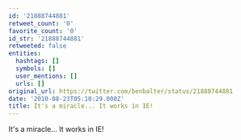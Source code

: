 ```yaml
---
id: '21888744881'
retweet_count: '0'
favorite_count: '0'
id_str: '21888744881'
retweeted: false
entities:
  hashtags: []
  symbols: []
  user_mentions: []
  urls: []
original_url: https://twitter.com/benbalter/status/21888744881
date: '2010-08-23T05:10:29.000Z'
title: It's a miracle... It works in IE!
---
```


It's a miracle... It works in IE!